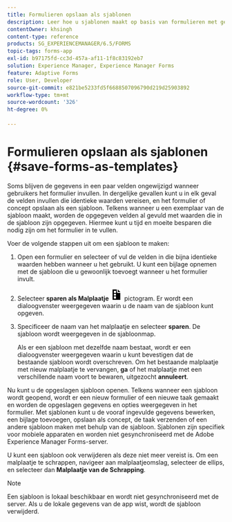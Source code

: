 ```yaml
---
title: Formulieren opslaan als sjablonen
description: Leer hoe u sjablonen maakt op basis van formulieren met gegevens die herhaaldelijk zijn vereist.
contentOwner: khsingh
content-type: reference
products: SG_EXPERIENCEMANAGER/6.5/FORMS
topic-tags: forms-app
exl-id: b97175fd-cc3d-457a-af11-1f8c83192eb7
solution: Experience Manager, Experience Manager Forms
feature: Adaptive Forms
role: User, Developer
source-git-commit: e821be5233fd5f6688507096790d219d25903892
workflow-type: tm+mt
source-wordcount: '326'
ht-degree: 0%

---
```


# Formulieren opslaan als sjablonen {#save-forms-as-templates}

Soms blijven de gegevens in een paar velden ongewijzigd wanneer gebruikers het formulier invullen. In dergelijke gevallen kunt u in elk geval de velden invullen die identieke waarden vereisen, en het formulier of concept opslaan als een sjabloon. Telkens wanneer u een exemplaar van de sjabloon maakt, worden de opgegeven velden al gevuld met waarden die in de sjabloon zijn opgegeven. Hiermee kunt u tijd en moeite besparen die nodig zijn om het formulier in te vullen.

Voer de volgende stappen uit om een sjabloon te maken:

1. Open een formulier en selecteer of vul de velden in die bijna identieke waarden hebben wanneer u het gebruikt. U kunt een bijlage opnemen met de sjabloon die u gewoonlijk toevoegt wanneer u het formulier invult.
1. Selecteer **sparen als Malplaatje** ![ save_as_template ](assets/save_as_template.png) pictogram. Er wordt een dialoogvenster weergegeven waarin u de naam van de sjabloon kunt opgeven.
1. Specificeer de naam van het malplaatje en selecteer **sparen**. De sjabloon wordt weergegeven in de sjabloonmap.

   Als er een sjabloon met dezelfde naam bestaat, wordt er een dialoogvenster weergegeven waarin u kunt bevestigen dat de bestaande sjabloon wordt overschreven. Om het bestaande malplaatje met nieuw malplaatje te vervangen, **ga** of het malplaatje met een verschillende naam voort te bewaren, uitgezocht **annuleert**.

Nu kunt u de opgeslagen sjabloon openen. Telkens wanneer een sjabloon wordt geopend, wordt er een nieuw formulier of een nieuwe taak gemaakt en worden de opgeslagen gegevens en opties weergegeven in het formulier. Met sjablonen kunt u de vooraf ingevulde gegevens bewerken, een bijlage toevoegen, opslaan als concept, de taak verzenden of een andere sjabloon maken met behulp van de sjabloon. Sjablonen zijn specifiek voor mobiele apparaten en worden niet gesynchroniseerd met de Adobe Experience Manager Forms-server.

U kunt een sjabloon ook verwijderen als deze niet meer vereist is. Om een malplaatje te schrappen, navigeer aan malplaatjeomslag, selecteer de ellips, en selecteer dan **Malplaatje van de Schrapping**.

>[!NOTE]
>
>Een sjabloon is lokaal beschikbaar en wordt niet gesynchroniseerd met de server. Als u de lokale gegevens van de app wist, wordt de sjabloon verwijderd.
